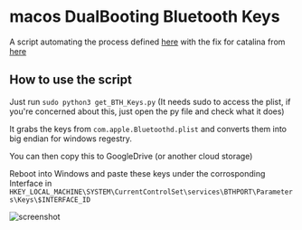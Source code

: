 # macos DualBooting Bluetooth Keys

A script automating the process defined [here](https://www.insanelymac.com/forum/topic/268837-dual-boot-bluetooth-pairing-solved/) with the fix for catalina from [here](https://www.tonymacx86.com/threads/cannot-find-the-bluetooth-pair-key.233103/)

## How to use the script

Just run `sudo python3 get_BTH_Keys.py` (It needs sudo to access the plist, if you're concerned about this, just open the py file and check what it does)

It grabs the keys from `com.apple.Bluetoothd.plist` and converts them into big endian for windows regestry.

You can then copy this to GoogleDrive (or another cloud storage)

Reboot into Windows and paste these keys under the corrosponding Interface in `HKEY_LOCAL_MACHINE\SYSTEM\CurrentControlSet\services\BTHPORT\Parameters\Keys\$INTERFACE_ID`


![screenshot](https://i.imgur.com/S0lpBTi.jpg)
